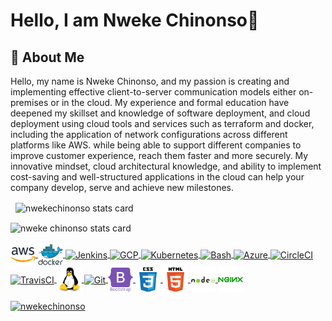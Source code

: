 # Hello, I am Nweke Chinonso👋
## 🚀 About Me

Hello, my name is Nweke Chinonso, and my passion is creating and implementing effective client-to-server communication models either on-premises or in the cloud. My experience and formal education have deepened my skillset and knowledge of software deployment, and cloud deployment using cloud tools and services such as terraform and docker, including the application of network configurations across different platforms like AWS. while being able to support different companies to improve customer experience, reach them faster and more securely. My innovative mindset, cloud architectural knowledge, and ability to implement cost-saving and well-structured applications in the cloud can help your company develop, serve and achieve new milestones.<p>&nbsp;
<img align="center" src="https://github-readme-stats.vercel.app/api?username=nwekechinonso&show_icons=true&theme=merko&title_color=000000&text_color=000000&bg_color=ffffff&hide_border=true" alt="nwekechinonso stats card" /></p>
<p>
<img align="center" src="https://github-readme-stats.vercel.app/api/top-langs?username=nwekechinonso&theme=dracula&title_color=000000&text_color=050505&bg_color=f9f1f1&hide_border=true&layout=compact" alt="nweke chinonso stats card" /></p>
<a href="https://aws.amazon.com" target="blank">
<img align="center" src="https://raw.githubusercontent.com/devicons/devicon/master/icons/amazonwebservices/amazonwebservices-original-wordmark.svg" alt="AWS" height="40" width="40" />
</a>
<a href="https://www.docker.com/" target="blank">
<img align="center" src="https://raw.githubusercontent.com/devicons/devicon/master/icons/docker/docker-original-wordmark.svg" alt="Docker" height="40" width="40" />
</a>
<a href="https://www.jenkins.io" target="blank">
<img align="center" src="https://www.vectorlogo.zone/logos/jenkins/jenkins-icon.svg" alt="Jenkins" height="40" width="40" />
</a>
<a href="https://cloud.google.com" target="blank">
<img align="center" src="https://www.vectorlogo.zone/logos/google_cloud/google_cloud-icon.svg" alt="GCP" height="40" width="40" />
</a>
<a href="https://kubernetes.io" target="blank">
<img align="center" src="https://www.vectorlogo.zone/logos/kubernetes/kubernetes-icon.svg" alt="Kubernetes" height="40" width="40" />
</a>
<a href="https://www.gnu.org/software/bash/" target="blank">
<img align="center" src="https://www.vectorlogo.zone/logos/gnu_bash/gnu_bash-icon.svg" alt="Bash" height="40" width="40" />
</a>
<a href="https://azure.microsoft.com/en-in/" target="blank">
<img align="center" src="https://www.vectorlogo.zone/logos/microsoft_azure/microsoft_azure-icon.svg" alt="Azure" height="40" width="40" />
</a>
<a href="https://circleci.com" target="blank">
<img align="center" src="https://www.vectorlogo.zone/logos/circleci/circleci-icon.svg" alt="CircleCI" height="40" width="40" />
</a>
<a href="https://travis-ci.org" target="blank">
<img align="center" src="https://www.vectorlogo.zone/logos/travis-ci/travis-ci-icon.svg" alt="TravisCI" height="40" width="40" />
</a>
<a href="https://www.linux.org/" target="blank">
<img align="center" src="https://raw.githubusercontent.com/devicons/devicon/master/icons/linux/linux-original.svg" alt="Linux" height="40" width="40" />
</a>
<a href="https://git-scm.com/" target="blank">
<img align="center" src="https://www.vectorlogo.zone/logos/git-scm/git-scm-icon.svg" alt="Git" height="40" width="40" />
</a>
<a href="https://getbootstrap.com" target="blank">
<img align="center" src="https://raw.githubusercontent.com/devicons/devicon/master/icons/bootstrap/bootstrap-plain-wordmark.svg" alt="Bootstrap" height="40" width="40" />
</a>
<a href="https://www.w3schools.com/css/" target="blank">
<img align="center" src="https://raw.githubusercontent.com/devicons/devicon/master/icons/css3/css3-original-wordmark.svg" alt="Css3" height="40" width="40" />
</a>
<a href="https://www.w3.org/html/" target="blank">
<img align="center" src="https://raw.githubusercontent.com/devicons/devicon/master/icons/html5/html5-original-wordmark.svg" alt="Html5" height="40" width="40" />
</a>
<a href="https://nodejs.org" target="blank">
<img align="center" src="https://raw.githubusercontent.com/devicons/devicon/master/icons/nodejs/nodejs-original-wordmark.svg" alt="Node.js" height="40" width="40" margin="20" />
</a>
<a href="https://www.nginx.com" target="blank">
<img align="center" src="https://raw.githubusercontent.com/devicons/devicon/master/icons/nginx/nginx-original.svg" alt="Nginx" height="40" width="40" margin="20" />
</a>
    
<p align="left" margin="20">
<a href="https://github.com/ryo-ma/github-profile-trophy">
<img src="https://github-profile-trophy.vercel.app/?username=nwekechinonso" alt="nwekechinonso" />
</a>
</p>
